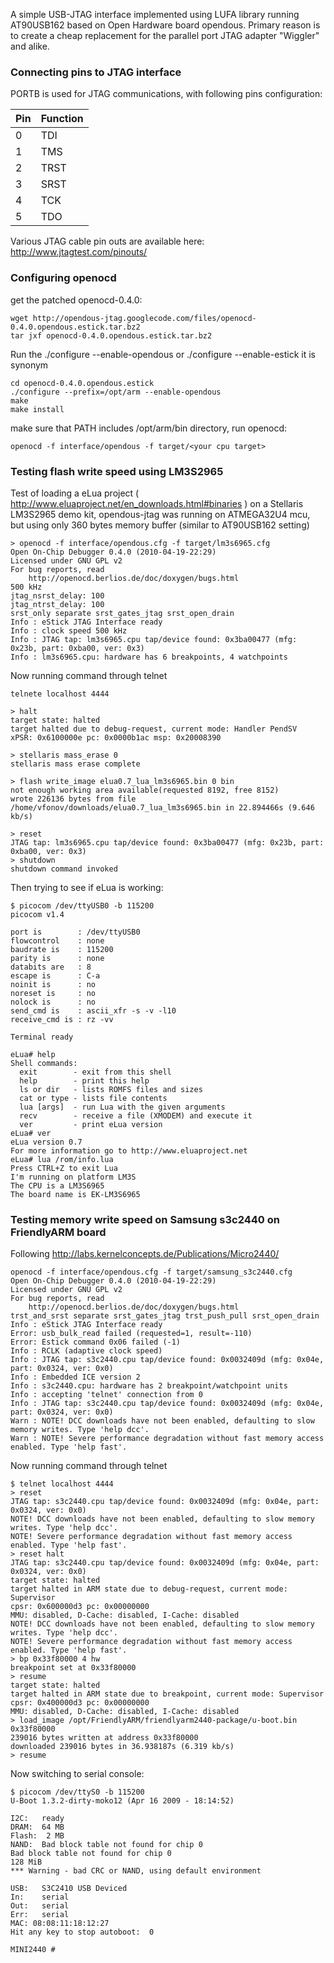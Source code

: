 A simple USB-JTAG interface implemented using LUFA library running AT90USB162 based on Open Hardware board opendous.
Primary reason is to create a cheap replacement for the parallel port JTAG adapter "Wiggler" and alike.

### Connecting pins to JTAG interface ###
PORTB is used for JTAG communications, with following pins configuration:

|Pin|Function|
|:--|:-------|
|0 |TDI|
|1 |TMS|
|2 |TRST|
|3 |SRST|
|4 |TCK|
|5 |TDO|

Various JTAG cable pin outs are available here: http://www.jtagtest.com/pinouts/


### Configuring openocd ###
get the patched openocd-0.4.0:
```
wget http://opendous-jtag.googlecode.com/files/openocd-0.4.0.opendous.estick.tar.bz2
tar jxf openocd-0.4.0.opendous.estick.tar.bz2
```

Run the ./configure  --enable-opendous
or ./configure  --enable-estick
it is synonym
```
cd openocd-0.4.0.opendous.estick
./configure --prefix=/opt/arm --enable-opendous
make 
make install
```

make sure that PATH includes /opt/arm/bin directory, run openocd:
```
openocd -f interface/opendous -f target/<your cpu target>
```

### Testing flash write speed using LM3S2965 ###
Test of loading a eLua project ( http://www.eluaproject.net/en_downloads.html#binaries ) on a  Stellaris LM3S2965 demo kit, opendous-jtag was running on ATMEGA32U4 mcu, but using only 360 bytes memory buffer (similar to AT90USB162 setting)

```
> openocd -f interface/opendous.cfg -f target/lm3s6965.cfg
Open On-Chip Debugger 0.4.0 (2010-04-19-22:29)
Licensed under GNU GPL v2
For bug reports, read
	http://openocd.berlios.de/doc/doxygen/bugs.html
500 kHz
jtag_nsrst_delay: 100
jtag_ntrst_delay: 100
srst_only separate srst_gates_jtag srst_open_drain
Info : eStick JTAG Interface ready
Info : clock speed 500 kHz
Info : JTAG tap: lm3s6965.cpu tap/device found: 0x3ba00477 (mfg: 0x23b, part: 0xba00, ver: 0x3)
Info : lm3s6965.cpu: hardware has 6 breakpoints, 4 watchpoints
```
Now running command through telnet
```
telnete localhost 4444

> halt
target state: halted
target halted due to debug-request, current mode: Handler PendSV
xPSR: 0x6100000e pc: 0x0000b1ac msp: 0x20008390

> stellaris mass_erase 0
stellaris mass erase complete

> flash write_image elua0.7_lua_lm3s6965.bin 0 bin
not enough working area available(requested 8192, free 8152)
wrote 226136 bytes from file /home/vfonov/downloads/elua0.7_lua_lm3s6965.bin in 22.894466s (9.646 kb/s)

> reset
JTAG tap: lm3s6965.cpu tap/device found: 0x3ba00477 (mfg: 0x23b, part: 0xba00, ver: 0x3)
> shutdown
shutdown command invoked
```

Then trying to see if eLua is working:
```
$ picocom /dev/ttyUSB0 -b 115200
picocom v1.4

port is        : /dev/ttyUSB0
flowcontrol    : none
baudrate is    : 115200
parity is      : none
databits are   : 8
escape is      : C-a
noinit is      : no
noreset is     : no
nolock is      : no
send_cmd is    : ascii_xfr -s -v -l10
receive_cmd is : rz -vv

Terminal ready

eLua# help
Shell commands:
  exit        - exit from this shell
  help        - print this help
  ls or dir   - lists ROMFS files and sizes
  cat or type - lists file contents
  lua [args]  - run Lua with the given arguments
  recv        - receive a file (XMODEM) and execute it
  ver         - print eLua version
eLua# ver
eLua version 0.7
For more information go to http://www.eluaproject.net
eLua# lua /rom/info.lua
Press CTRL+Z to exit Lua
I'm running on platform LM3S
The CPU is a LM3S6965
The board name is EK-LM3S6965
```

### Testing memory write speed on Samsung s3c2440 on FriendlyARM board ###
Following http://labs.kernelconcepts.de/Publications/Micro2440/

```
openocd -f interface/opendous.cfg -f target/samsung_s3c2440.cfg
Open On-Chip Debugger 0.4.0 (2010-04-19-22:29)
Licensed under GNU GPL v2
For bug reports, read
	http://openocd.berlios.de/doc/doxygen/bugs.html
trst_and_srst separate srst_gates_jtag trst_push_pull srst_open_drain
Info : eStick JTAG Interface ready
Error: usb_bulk_read failed (requested=1, result=-110)
Error: Estick command 0x06 failed (-1)
Info : RCLK (adaptive clock speed)
Info : JTAG tap: s3c2440.cpu tap/device found: 0x0032409d (mfg: 0x04e, part: 0x0324, ver: 0x0)
Info : Embedded ICE version 2
Info : s3c2440.cpu: hardware has 2 breakpoint/watchpoint units
Info : accepting 'telnet' connection from 0
Info : JTAG tap: s3c2440.cpu tap/device found: 0x0032409d (mfg: 0x04e, part: 0x0324, ver: 0x0)
Warn : NOTE! DCC downloads have not been enabled, defaulting to slow memory writes. Type 'help dcc'.
Warn : NOTE! Severe performance degradation without fast memory access enabled. Type 'help fast'.
```
Now running command through telnet
```
$ telnet localhost 4444
> reset
JTAG tap: s3c2440.cpu tap/device found: 0x0032409d (mfg: 0x04e, part: 0x0324, ver: 0x0)
NOTE! DCC downloads have not been enabled, defaulting to slow memory writes. Type 'help dcc'.
NOTE! Severe performance degradation without fast memory access enabled. Type 'help fast'.
> reset halt
JTAG tap: s3c2440.cpu tap/device found: 0x0032409d (mfg: 0x04e, part: 0x0324, ver: 0x0)
target state: halted
target halted in ARM state due to debug-request, current mode: Supervisor
cpsr: 0x600000d3 pc: 0x00000000
MMU: disabled, D-Cache: disabled, I-Cache: disabled
NOTE! DCC downloads have not been enabled, defaulting to slow memory writes. Type 'help dcc'.
NOTE! Severe performance degradation without fast memory access enabled. Type 'help fast'.
> bp 0x33f80000 4 hw
breakpoint set at 0x33f80000
> resume
target state: halted
target halted in ARM state due to breakpoint, current mode: Supervisor
cpsr: 0x400000d3 pc: 0x00000000
MMU: disabled, D-Cache: disabled, I-Cache: disabled
> load_image /opt/FriendlyARM/friendlyarm2440-package/u-boot.bin 0x33f80000
239016 bytes written at address 0x33f80000
downloaded 239016 bytes in 36.938187s (6.319 kb/s)
> resume
```
Now switching to serial console:
```
$ picocom /dev/ttyS0 -b 115200
U-Boot 1.3.2-dirty-moko12 (Apr 16 2009 - 18:14:52)

I2C:   ready
DRAM:  64 MB
Flash:  2 MB
NAND:  Bad block table not found for chip 0
Bad block table not found for chip 0
128 MiB
*** Warning - bad CRC or NAND, using default environment

USB:   S3C2410 USB Deviced
In:    serial
Out:   serial
Err:   serial
MAC: 08:08:11:18:12:27
Hit any key to stop autoboot:  0
 
MINI2440 #
```
